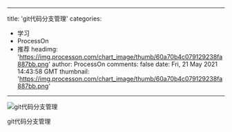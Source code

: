
---
title: 'git代码分支管理'
categories: 
 - 学习
 - ProcessOn
 - 推荐
headimg: 'https://img.processon.com/chart_image/thumb/60a70b4c079129238fa887bb.png'
author: ProcessOn
comments: false
date: Fri, 21 May 2021 14:43:58 GMT
thumbnail: 'https://img.processon.com/chart_image/thumb/60a70b4c079129238fa887bb.png'
---

<div>   
<img class="thumb" alt="git代码分支管理" src="https://img.processon.com/chart_image/thumb/60a70b4c079129238fa887bb.png" referrerpolicy="no-referrer">
<p>git代码分支管理</p>  
</div>
            